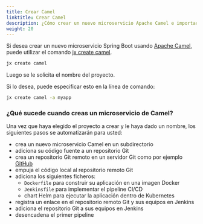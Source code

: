 ```yaml
---
title: Crear Camel
linktitle: Crear Camel
description: ¿Cómo crear un nuevo microservicio Apache Camel e importarlo a Jenkins X?
weight: 20
---
```


Si desea crear un nuevo microservicio Spring Boot usando [Apache Camel](http://camel.apache.org/), puede utilizar el comando [jx create camel](/commands/deprecation/).

```sh
jx create camel
```

Luego se le solicita el nombre del proyecto.

Si lo desea, puede especificar esto en la línea de comando:

```sh
jx create camel -a myapp
```

### ¿Qué sucede cuando creas un microservicio de Camel?

Una vez que haya elegido el proyecto a crear y le haya dado un nombre, los siguientes pasos se automatizarán para usted:

* crea un nuevo microservicio Camel en un subdirectorio
* adiciona su código fuente a un repositorio Git
* crea un repositorio Git remoto en un servidor Git como por ejemplo [GitHub](https://github.com)
* empuja el código local al repositorio remoto Git
* adiciona los siguientes ficheros:
  * `Dockerfile` para construir su aplicación en una imagen Docker
  * `Jenkinsfile` para implementar el pipeline CI/CD
  * chart Helm para ejecutar la aplicación dentro de Kubernetes
* registra un enlace en el repositorio remoto Git y sus equipos en Jenkins
* adiciona el repositorio Git a sus equipos en Jenkins
* desencadena el primer pipeline
